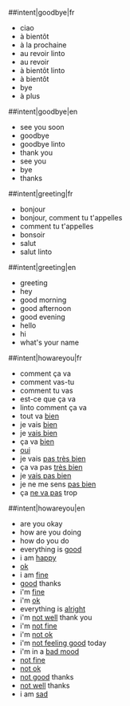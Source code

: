##intent|goodbye|fr
- ciao
- à bientôt
- à la prochaine
- au revoir linto
- au revoir
- à bientôt linto
- à bientôt
- bye
- à plus

##intent|goodbye|en
- see you soon
- goodbye
- goodbye linto
- thank you 
- see you
- bye
- thanks

##intent|greeting|fr
- bonjour
- bonjour, comment tu t'appelles
- comment tu t'appelles
- bonsoir
- salut
- salut linto

##intent|greeting|en
- greeting
- hey
- good morning
- good afternoon
- good evening
- hello
- hi
- what's your name

##intent|howareyou|fr
- comment ça va
- comment vas-tu
- comment tu vas
- est-ce que ça va
- linto comment ça va
- tout va [bien](isok)
- je vais [bien](isok)
- je [vais bien](isok)
- ça va [bien](isok)
- [oui](isok)
- je vais [pas très bien](isko)
- ça va pas [très bien](isko)
- je [vais pas bien](isko)
- je ne me sens [pas bien](isko)
- ça [ne va pas](isko) trop

##intent|howareyou|en
- are you okay
- how are you doing
- how do you do
- everything is [good](isok)
- i am [happy](isok)
- [ok](isok)
- i am [fine](isok)
- [good](isok) thanks
- i'm [fine](isok)
- i'm [ok](isok)
- everything is [alright](isok)
- i'm [not well](isko) thank you
- i'm [not fine](isko)
- i'm [not ok](isko)
- i'm [not feeling good](isko) today
- i'm in a [bad mood](isko)
- [not fine](isko)
- [not ok](isko)
- [not good](isko) thanks
- [not well](isko) thanks
- i am [sad](isko)